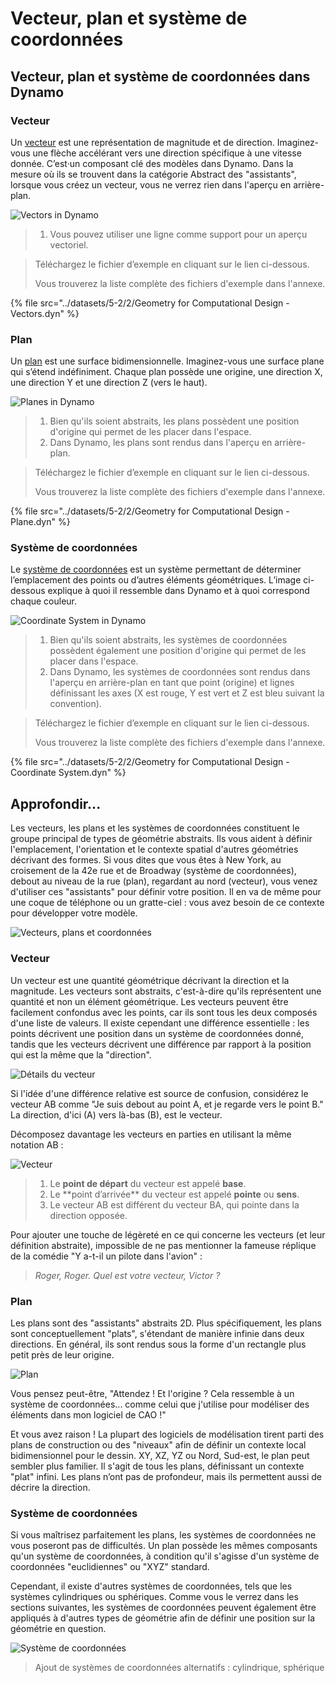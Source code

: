 # Vecteur, plan et système de coordonnées

## Vecteur, plan et système de coordonnées dans Dynamo

### Vecteur

Un [vecteur](5-2\_vectors.md#vector-1) est une représentation de magnitude et de direction. Imaginez-vous une flèche accélérant vers une direction spécifique à une vitesse donnée. C’est·un composant clé des modèles dans Dynamo. Dans la mesure où ils se trouvent dans la catégorie Abstract des "assistants", lorsque vous créez un vecteur, vous ne verrez rien dans l'aperçu en arrière-plan.

![Vectors in Dynamo](<../images/5-2/2/Geometry for Computational Design  - vectors.jpg>)

> 1. Vous pouvez utiliser une ligne comme support pour un aperçu vectoriel.

> Téléchargez le fichier d’exemple en cliquant sur le lien ci-dessous.
>
> Vous trouverez la liste complète des fichiers d'exemple dans l'annexe.

{% file src="../datasets/5-2/2/Geometry for Computational Design - Vectors.dyn" %}

### Plan

Un [plan](5-2\_vectors.md#plane-1) est une surface bidimensionnelle. Imaginez-vous une surface plane qui s’étend indéfiniment. Chaque plan possède une origine, une direction X, une direction Y et une direction Z (vers le haut).

![Planes in Dynamo](<../images/5-2/2/Geometry for Computational Design  - plane.jpg>)

> 1. Bien qu'ils soient abstraits, les plans possèdent une position d'origine qui permet de les placer dans l'espace.
> 2. Dans Dynamo, les plans sont rendus dans l'aperçu en arrière-plan.

> Téléchargez le fichier d’exemple en cliquant sur le lien ci-dessous.
>
> Vous trouverez la liste complète des fichiers d'exemple dans l'annexe.

{% file src="../datasets/5-2/2/Geometry for Computational Design - Plane.dyn" %}

### Système de coordonnées

Le [système de coordonnées](5-2\_vectors.md#coordinate-system-1) est un système permettant de déterminer l’emplacement des points ou d’autres éléments géométriques. L’image ci-dessous explique à quoi il ressemble dans Dynamo et à quoi correspond chaque couleur.

![Coordinate System in Dynamo](<../images/5-2/2/Geometry for Computational Design - Coordinate.jpg>)

> 1. Bien qu'ils soient abstraits, les systèmes de coordonnées possèdent également une position d'origine qui permet de les placer dans l'espace.
> 2. Dans Dynamo, les systèmes de coordonnées sont rendus dans l'aperçu en arrière-plan en tant que point (origine) et lignes définissant les axes (X est rouge, Y est vert et Z est bleu suivant la convention).

> Téléchargez le fichier d’exemple en cliquant sur le lien ci-dessous.
>
> Vous trouverez la liste complète des fichiers d'exemple dans l'annexe.

{% file src="../datasets/5-2/2/Geometry for Computational Design - Coordinate System.dyn" %}

## Approfondir...

Les vecteurs, les plans et les systèmes de coordonnées constituent le groupe principal de types de géométrie abstraits. Ils vous aident à définir l'emplacement, l'orientation et le contexte spatial d'autres géométries décrivant des formes. Si vous dites que vous êtes à New York, au croisement de la 42e rue et de Broadway (système de coordonnées), debout au niveau de la rue (plan), regardant au nord (vecteur), vous venez d'utiliser ces "assistants" pour définir votre position. Il en va de même pour une coque de téléphone ou un gratte-ciel : vous avez besoin de ce contexte pour développer votre modèle.

![Vecteurs, plans et coordonnées](../images/5-2/2/VectorsPlanesCoodinates.jpg)

### Vecteur

Un vecteur est une quantité géométrique décrivant la direction et la magnitude. Les vecteurs sont abstraits, c'est-à-dire qu'ils représentent une quantité et non un élément géométrique. Les vecteurs peuvent être facilement confondus avec les points, car ils sont tous les deux composés d'une liste de valeurs. Il existe cependant une différence essentielle : les points décrivent une position dans un système de coordonnées donné, tandis que les vecteurs décrivent une différence par rapport à la position qui est la même que la "direction".

![Détails du vecteur](../images/5-2/2/Vector-Detailed.jpg)

Si l'idée d'une différence relative est source de confusion, considérez le vecteur AB comme "Je suis debout au point A, et je regarde vers le point B." La direction, d'ici (A) vers là-bas (B), est le vecteur.

Décomposez davantage les vecteurs en parties en utilisant la même notation AB :

![Vecteur](../images/5-2/2/Vector.jpg)

> 1. Le **point de départ** du vecteur est appelé **base**.
> 2. Le \*\*point d’arrivée\*\* du vecteur est appelé **pointe** ou **sens**.
> 3. Le vecteur AB est différent du vecteur BA, qui pointe dans la direction opposée.

Pour ajouter une touche de légèreté en ce qui concerne les vecteurs (et leur définition abstraite), impossible de ne pas mentionner la fameuse réplique de la comédie "Y a-t-il un pilote dans l'avion" :

> _Roger, Roger. Quel est votre vecteur, Victor ?_

### Plan

Les plans sont des "assistants" abstraits 2D. Plus spécifiquement, les plans sont conceptuellement "plats", s'étendant de manière infinie dans deux directions. En général, ils sont rendus sous la forme d'un rectangle plus petit près de leur origine.

![Plan](../images/5-2/2/Plane.jpg)

Vous pensez peut-être, "Attendez ! Et l'origine ? Cela ressemble à un système de coordonnées... comme celui que j'utilise pour modéliser des éléments dans mon logiciel de CAO !"

Et vous avez raison ! La plupart des logiciels de modélisation tirent parti des plans de construction ou des "niveaux" afin de définir un contexte local bidimensionnel pour le dessin. XY, XZ, YZ ou Nord, Sud-est, le plan peut sembler plus familier. Il s'agit de tous les plans, définissant un contexte "plat" infini. Les plans n’ont pas de profondeur, mais ils permettent aussi de décrire la direction.

### Système de coordonnées

Si vous maîtrisez parfaitement les plans, les systèmes de coordonnées ne vous poseront pas de difficultés. Un plan possède les mêmes composants qu'un système de coordonnées, à condition qu'il s'agisse d'un système de coordonnées "euclidiennes" ou "XYZ" standard.

Cependant, il existe d'autres systèmes de coordonnées, tels que les systèmes cylindriques ou sphériques. Comme vous le verrez dans les sections suivantes, les systèmes de coordonnées peuvent également être appliqués à d'autres types de géométrie afin de définir une position sur la géométrie en question.

![Système de coordonnées](../images/5-2/2/CoordinateSystem.jpg)

> Ajout de systèmes de coordonnées alternatifs : cylindrique, sphérique
